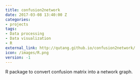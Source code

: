 ```yaml
---
title: confusion2network
date: 2017-03-08 13:40:00 Z
categories:
- projects
tags:
- Data processing
- Data visualization
- R
external_link: http://qutang.github.io/confusion2network/
icon: /images/R.png
version: -1
---
```


R package to convert confusion matrix into a network graph.
